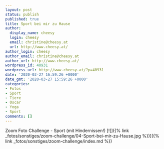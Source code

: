 ```yaml
---
layout: post
status: publish
published: true
title: Sport bei mir zu Hause
author:
  display_name: cheesy
  login: cheesy
  email: christine@cheesy.at
  url: http://www.cheesy.at/
author_login: cheesy
author_email: christine@cheesy.at
author_url: http://www.cheesy.at/
wordpress_id: 40931
wordpress_url: http://www.cheesy.at/?p=40931
date: '2020-03-27 16:59:26 +0000'
date_gmt: '2020-03-27 15:59:26 +0000'
categories:
- Fotos
- Sport
- Tiere
- Oscar
- Yoga
- Sport
comments: []
---
```

Zoom Foto Challenge - Sport (mit Hindernissen!)
[![]({% link _fotos/sonstiges/zoom-challenge/04-Sport-bei-mir-zu-Hause.jpg %})]({% link _fotos/sonstiges/zoom-challenge/index.md %})
